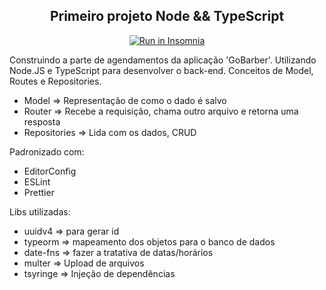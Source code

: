<h2 align="center">Primeiro projeto Node && TypeScript</h2>

<p align="center">
<a href="https://insomnia.rest/run/?label=&uri=https%3A%2F%2Fgithub.com%2Fmiroswd%2FfirstProject%2Fblob%2Fmaster%2Fassets%2Froutes-gostack-gobarber.json" target="_blank"><img src="https://insomnia.rest/images/run.svg" alt="Run in Insomnia"></a>
</p>
Construindo a parte de agendamentos da aplicação 'GoBarber'. Utilizando Node.JS e TypeScript para desenvolver o back-end.
Conceitos de Model, Routes e Repositories.

* Model => Representação de como o dado é salvo
* Router => Recebe a requisição, chama outro arquivo e retorna uma resposta
* Repositories => Lida com os dados, CRUD


Padronizado com:
* EditorConfig
* ESLint
* Prettier

Libs utilizadas:
* uuidv4 => para gerar id
* typeorm => mapeamento dos objetos para o banco de dados
* date-fns => fazer a tratativa de datas/horários
* multer => Upload de arquivos
* tsyringe => Injeção de dependências
